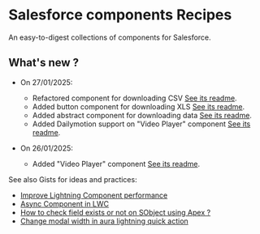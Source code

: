 # Salesforce components Recipes

An easy-to-digest collections of components for Salesforce.

## What's new ?

- On 27/01/2025:

  - Refactored component for downloading CSV [See its readme](<./Button Download CSV/readme.md>).
  - Added button component for downloading XLS [See its readme](<./Button Download XLS/readme.md>).
  - Added abstract component for downloading data [See its readme](<./Abstract Button Download Data/readme.md>).
  - Added Dailymotion support on "Video Player" component [See its readme](<./Video Player/readme.md>).

- On 26/01/2025:

  - Added "Video Player" component [See its readme](<./Video Player/readme.md>).

See also Gists for ideas and practices:

- [Improve Lightning Component performance](https://gist.github.com/welle/f0e495a42dd166b7c35422da5c4928aa)
- [Async Component in LWC](https://gist.github.com/welle/5016c3a50fd77a42b53d34f315836484)
- [How to check field exists or not on SObject using Apex ?](https://gist.github.com/welle/ff864f7362fd1dcf1d0b505fc32ae62a)
- [Change modal width in aura lightning quick action](https://gist.github.com/welle/9b3e2220b339cbadfd9ab256c8be6e37)
